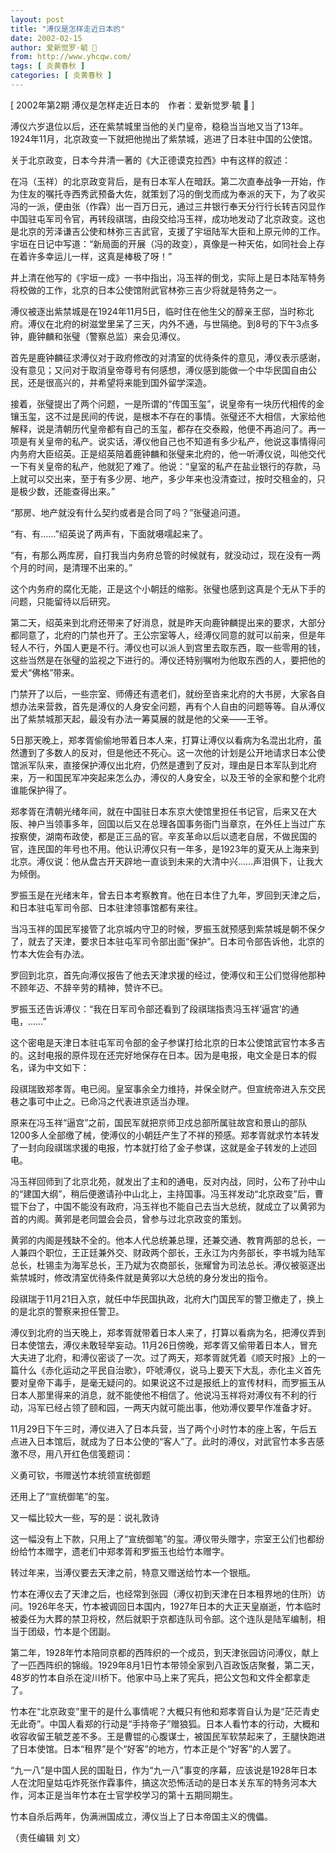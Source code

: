 ```yaml
---
layout: post
title: "溥仪是怎样走近日本的"
date: 2002-02-15
author: 爱新觉罗·毓 
from: http://www.yhcqw.com/
tags: [ 炎黄春秋 ]
categories: [ 炎黄春秋 ]
---
```



[ 2002年第2期 溥仪是怎样走近日本的　作者：爱新觉罗·毓  ]

溥仪六岁退位以后，还在紫禁城里当他的关门皇帝，稳稳当当地又当了13年。1924年11月，北京政变一下就把他抛出了紫禁城，逃进了日本驻中国的公使馆。

关于北京政变，日本今井清一著的《大正德谟克拉西》中有这样的叙述：


在冯（玉祥）的北京政变背后，是有日本军人在暗跃。第二次直奉战争一开始，作为住友的嘱托寺西秀武预备大佐，就策划了冯的倒戈而成为奉派的天下，为了收买冯的一派，便由张（作霖）出一百万日元，通过三井银行奉天分行行长转吉冈显作中国驻屯军司令官，再转段祺瑞，由段交给冯玉祥，成功地发动了北京政变。这也是北京的芳泽谦吉公使和林弥三吉武官，支援了宇垣陆军大臣和上原元帅的工作。宇垣在日记中写道：“新局面的开展（冯的政变），真像是一种天佑，如同社会上存在着许多幸运儿一样，这真是棒极了呀！”

井上清在他写的《宇垣一成》一书中指出，冯玉祥的倒戈，实际上是日本陆军特务将校做的工作，北京的日本公使馆附武官林弥三吉少将就是特务之一。


溥仪被逐出紫禁城是在1924年11月5日，临时住在他生父的醇亲王邸，当时称北府。溥仪在北府的树滋堂里呆了三天，内外不通，与世隔绝。到8号的下午3点多钟，鹿钟麟和张璧（警察总监）来会见溥仪。


首先是鹿钟麟征求溥仪对于政府修改的对清室的优待条件的意见，溥仪表示感谢，没有意见；又问对于取消皇帝尊号有何感想，溥仪感到能做一个中华民国自由公民，还是很高兴的，并希望将来能到国外留学深造。


接着，张璧提出了两个问题，一是所谓的“传国玉玺”，说皇帝有一块历代相传的金镶玉玺，这不过是民间的传说，是根本不存在的事情。张璧还不大相信，大家给他解释，说是清朝历代皇帝都有自己的玉玺，都存在交泰殿，他便不再追问了。再一项是有关皇帝的私产。说实话，溥仪他自己也不知道有多少私产，他说这事情得问内务府大臣绍英。正是绍英陪着鹿钟麟和张璧来北府的，他一听溥仪说，叫他交代一下有关皇帝的私产，他就犯了难了。他说：“皇室的私产在盐业银行的存款，马上就可以交出来，至于有多少房、地产，多少年来也没清查过，按时交租金的，只是极少数，还能查得出来。”

“那房、地产就没有什么契约或者是合同了吗？”张璧追问道。

“有、有……”绍英说了两声有，下面就嗫嚅起来了。

“有，有那么两库房，自打我当内务府总管的时候就有，就没动过，现在没有一两个月的时间，是清理不出来的。”

这个内务府的腐化无能，正是这个小朝廷的缩影。张璧也感到这真是个无从下手的问题，只能留待以后研究。


第二天，绍英来到北府还带来了好消息，就是昨天向鹿钟麟提出来的要求，大部分都同意了，北府的门禁也开了。王公宗室等人，经溥仪同意的就可以前来，但是年轻人不行，外国人更是不行。溥仪也可以派人到宫里去取东西，取一些零用的钱，这些当然是在张璧的监视之下进行的。溥仪还特别嘱咐为他取东西的人，要把他的爱犬“佛格”带来。


门禁开了以后，一些宗室、师傅还有遗老们，就纷至沓来北府的大书房，大家各自想办法来营救，首先是溥仪的人身安全问题，再有个人自由的问题等等。自从溥仪出了紫禁城那天起，最没有办法一筹莫展的就是他的父亲——王爷。


5日那天晚上，郑孝胥偷偷地带着日本人来，打算让溥仪以看病为名混出北府，虽然遭到了多数人的反对，但是他还不死心。这一次他的计划是公开地请求日本公使馆派军队来，直接保护溥仪出北府，仍然是遭到了反对，理由是日本军队到北府来，万一和国民军冲突起来怎么办，溥仪的人身安全，以及王爷的全家和整个北府谁能保护得了。


郑孝胥在清朝光绪年间，就在中国驻日本东京大使馆里担任书记官，后来又在大阪、神户当领事多年，回国以后又在总理各国事务衙门当章京，在外任上当过广东按察使，湖南布政使，都是正三品的官。辛亥革命以后以遗老自居，不做民国的官，连民国的年号也不用。他认识溥仪只有一年多，是1923年的夏天从上海来到北京。溥仪说：他从盘古开天辟地一直谈到未来的大清中兴……声泪俱下，让我大为倾倒。

罗振玉是在光绪末年，曾去日本考察教育。他在日本住了九年，罗回到天津之后，和日本驻屯军司令部、日本驻津领事馆都有来往。


当冯玉祥的国民军接管了北京城内守卫的时候，罗振玉就预感到紫禁城是朝不保夕了，就去了天津，要求日本驻屯军司令部出面“保护”。日本司令部告诉他，北京的竹本大佐会有办法。

罗回到北京，首先向溥仪报告了他去天津求援的经过，使溥仪和王公们觉得他那种不顾年迈、不辞辛劳的精神，赞许不已。

罗振玉还告诉溥仪：“我在日军司令部还看到了段祺瑞指责冯玉祥‘逼宫’的通电，……”


这个密电是天津日本驻屯军司令部的金子参谋打给北京的日本公使馆武官竹本多吉的。这封电报的原件现在还完好地保存在日本。因为是电报，电文全是日本的假名，译为中文如下：

段祺瑞致郑孝胥。电已阅。皇室事余全力维持，并保全财产。但宣统帝进入东交民巷之事可中止之。已命冯之代表进京适当办理。


原来在冯玉祥“逼宫”之前，国民军就把京师卫戍总部所属驻故宫和景山的部队1200多人全部缴了械，使溥仪的小朝廷产生了不祥的预感。郑孝胥就求竹本转发了一封向段祺瑞求援的电报，竹本就打给了金子参谋，这就是金子转发的上述回电。


冯玉祥回师到了北京北苑，就发出了主和的通电，反对内战，同时，公布了孙中山的“建国大纲”，稍后便邀请孙中山北上，主持国事。冯玉祥发动“北京政变”后，曹锟下台了，中国不能没有政府，冯玉祥也不能自己去当大总统，就成立了以黄郛为首的内阁。黄郛是老同盟会会员，曾参与过北京政变的策划。


黄郛的内阁是残缺不全的。他本人代总统兼总理，还兼交通、教育两部的总长，一人兼四个职位，王正廷兼外交、财政两个部长，王永江为内务部长，李书城为陆军总长，杜锡圭为海军总长，王乃斌为农商部长，张耀曾为司法总长。溥仪被驱逐出紫禁城时，修改清室优待条件就是黄郛以大总统的身分发出的指令。

段祺瑞于11月21日入京，就任中华民国执政，北府大门国民军的警卫撤走了，换上的是北京的警察来担任警卫。


溥仪到北府的当天晚上，郑孝胥就带着日本人来了，打算以看病为名，把溥仪弄到日本使馆去，溥仪未敢轻举妄动。11月26日傍晚，郑孝胥又偷带着日本人，冒充大夫进了北府，和溥仪密谈了一次。过了两天，郑孝胥就凭着《顺天时报》上的一篇什么《赤化运动之平民自治歌》，吓唬溥仪，说马上要天下大乱，赤化主义首先要对皇帝下毒手，是毫无疑问的。如果说这不过是报纸上的宣传材料，而罗振玉从日本人那里得来的消息，就不能使他不相信了。他说冯玉祥将对溥仪有不利的行动，冯军已经占领了颐和园，一两天内就可能出事，他劝溥仪要早作准备才好。


11月29日下午三时，溥仪进入了日本兵营，当了两个小时竹本的座上客，午后五点进入日本馆后，就成为了日本公使的“客人”了。此时的溥仪，对武官竹本多吉感激不尽，用八开红色信笺题词：

义勇可钦，书赠送竹本统领宣统御题

还用上了“宣统御笔”的玺。

又一幅比较大一些，写的是：说礼敦诗

这一幅没有上下款，只用上了“宣统御笔”的玺。溥仪带头赠字，宗室王公们也都纷纷给竹本赠字，遗老们中郑孝胥和罗振玉也给竹本赠字。

转过年来，当溥仪要去天津之前，特意又赠送给竹本一个银瓶。


竹本在溥仪去了天津之后，也经常到张园（溥仪初到天津在日本租界地的住所）访问。1926年冬天，竹本被调回日本国内，1927年日本的大正天皇崩逝，竹本临时被委任为大葬的禁卫将校，然后就职于京都连队司令部。这个连队是陆军编制，相当于团级，竹本是个团副。


第二年，1928年竹本陪同京都的西阵织的一个成员，到天津张园访问溥仪，献上了一匹西阵织的锦缎。1929年8月1日竹本带领全家到八百政饭店聚餐，第二天，48岁的竹本自杀在淀川桥下。他家中马上来了宪兵，把公文包和文件全都拿走了。


竹本在“北京政变”里干的是什么事情呢？大概只有他和郑孝胥自认为是“茫茫青史无此奇”。中国人看郑的行动是“手持帝子”赠狼狐。日本人看竹本的行动，大概和收容收留王毓芝差不多。王是曹锟的心腹谋士，被国民军软禁起来了，王腿快跑进了日本使馆。日本“租界”是个“好客”的地方，竹本正是个“好客”的人罢了。


“九一八”是中国人民的国耻日，作为“九一八”事变的序幕，应该说是1928年日本人在沈阳皇姑屯炸死张作霖事件，搞这次恐怖活动的是日本关东军的特务河本大作，河本正是当年竹本在士官学校学习的第十五期同期生。

竹本自杀后两年，伪满洲国成立，溥仪当上了日本帝国主义的傀儡。

（责任编辑 刘 文）


